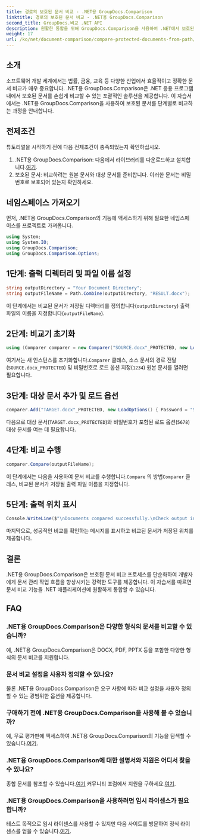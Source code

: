 ```yaml
---
title: 경로의 보호된 문서 비교 - .NET용 GroupDocs.Comparison
linktitle: 경로의 보호된 문서 비교 - .NET용 GroupDocs.Comparison
second_title: GroupDocs.비교 .NET API
description: 원활한 통합을 위해 GroupDocs.Comparison을 사용하여 .NET에서 보호된 문서를 쉽게 비교할 수 있습니다. 문서 관리 워크플로를 강화하세요.
weight: 17
url: /ko/net/document-comparison/compare-protected-documents-from-path/
---
```

## 소개
소프트웨어 개발 세계에서는 법률, 금융, 교육 등 다양한 산업에서 효율적이고 정확한 문서 비교가 매우 중요합니다. .NET용 GroupDocs.Comparison은 .NET 응용 프로그램 내에서 보호된 문서를 손쉽게 비교할 수 있는 포괄적인 솔루션을 제공합니다. 이 자습서에서는 .NET용 GroupDocs.Comparison을 사용하여 보호된 문서를 단계별로 비교하는 과정을 안내합니다.
## 전제조건
튜토리얼을 시작하기 전에 다음 전제조건이 충족되었는지 확인하십시오.
1.  .NET용 GroupDocs.Comparison: 다음에서 라이브러리를 다운로드하고 설치합니다.[여기](https://releases.groupdocs.com/comparison/net/).
2. 보호된 문서: 비교하려는 원본 문서와 대상 문서를 준비합니다. 이러한 문서는 비밀번호로 보호되어 있는지 확인하세요.

## 네임스페이스 가져오기
먼저, .NET용 GroupDocs.Comparison의 기능에 액세스하기 위해 필요한 네임스페이스를 프로젝트로 가져옵니다.
```csharp
using System;
using System.IO;
using GroupDocs.Comparison;
using GroupDocs.Comparison.Options;
```

## 1단계: 출력 디렉터리 및 파일 이름 설정
```csharp
string outputDirectory = "Your Document Directory";
string outputFileName = Path.Combine(outputDirectory, "RESULT.docx");
```
이 단계에서는 비교된 문서가 저장될 디렉터리를 정의합니다(`outputDirectory`) 출력 파일의 이름을 지정합니다(`outputFileName`).
## 2단계: 비교기 초기화
```csharp
using (Comparer comparer = new Comparer("SOURCE.docx"_PROTECTED, new LoadOptions(){ Password = "1234" }))
```
 여기서는 새 인스턴스를 초기화합니다.`Comparer` 클래스, 소스 문서의 경로 전달(`SOURCE.docx_PROTECTED`) 및 비밀번호로 로드 옵션 지정(`1234`) 원본 문서를 열려면 필요합니다.
## 3단계: 대상 문서 추가 및 로드 옵션
```csharp
comparer.Add("TARGET.docx"_PROTECTED, new LoadOptions() { Password = "5678" });
```
다음으로 대상 문서(`TARGET.docx_PROTECTED`)와 비밀번호가 포함된 로드 옵션(`5678`) 대상 문서를 여는 데 필요합니다.
## 4단계: 비교 수행
```csharp
comparer.Compare(outputFileName);
```
 이 단계에서는 다음을 사용하여 문서 비교를 수행합니다.`Compare` 의 방법`Comparer` 클래스, 비교된 문서가 저장될 출력 파일 이름을 지정합니다.
## 5단계: 출력 위치 표시
```csharp
Console.WriteLine($"\nDocuments compared successfully.\nCheck output in {Directory.GetCurrentDirectory()}.");
```
마지막으로, 성공적인 비교를 확인하는 메시지를 표시하고 비교된 문서가 저장된 위치를 제공합니다.

## 결론
.NET용 GroupDocs.Comparison은 보호된 문서 비교 프로세스를 단순화하여 개발자에게 문서 관리 작업 흐름을 향상시키는 강력한 도구를 제공합니다. 이 자습서를 따르면 문서 비교 기능을 .NET 애플리케이션에 원활하게 통합할 수 있습니다.
## FAQ
### .NET용 GroupDocs.Comparison은 다양한 형식의 문서를 비교할 수 있습니까?
예, .NET용 GroupDocs.Comparison은 DOCX, PDF, PPTX 등을 포함한 다양한 형식의 문서 비교를 지원합니다.
### 문서 비교 설정을 사용자 정의할 수 있나요?
물론 .NET용 GroupDocs.Comparison은 요구 사항에 따라 비교 설정을 사용자 정의할 수 있는 광범위한 옵션을 제공합니다.
### 구매하기 전에 .NET용 GroupDocs.Comparison을 사용해 볼 수 있습니까?
 예, 무료 평가판에 액세스하여 .NET용 GroupDocs.Comparison의 기능을 탐색할 수 있습니다.[여기](https://releases.groupdocs.com/).
### .NET용 GroupDocs.Comparison에 대한 설명서와 지원은 어디서 찾을 수 있나요?
 종합 문서를 참조할 수 있습니다.[여기](https://tutorials.groupdocs.com/comparison/net/) 커뮤니티 포럼에서 지원을 구하세요.[여기](https://forum.groupdocs.com/c/comparison/12).
### .NET용 GroupDocs.Comparison을 사용하려면 임시 라이센스가 필요합니까?
 테스트 목적으로 임시 라이센스를 사용할 수 있지만 다음 사이트를 방문하여 정식 라이센스를 얻을 수 있습니다.[여기](https://purchase.groupdocs.com/buy).